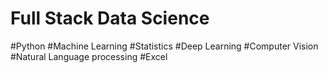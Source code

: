 # Full Stack Data Science

#Python
#Machine Learning
#Statistics
#Deep Learning
#Computer Vision
#Natural Language processing
#Excel


